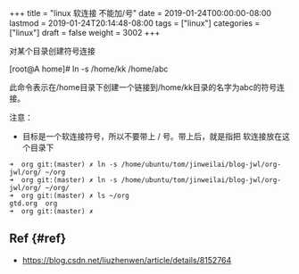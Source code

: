 +++
title = "linux 软连接 不能加/号"
date = 2019-01-24T00:00:00-08:00
lastmod = 2019-01-24T20:14:48-08:00
tags = ["linux"]
categories = ["linux"]
draft = false
weight = 3002
+++

对某个目录创建符号连接

[root@A home]# ln -s /home/kk /home/abc

此命令表示在/home目录下创建一个链接到/home/kk目录的名字为abc的符号连接。

注意：

-   目标是一个软连接符号，所以不要带上 / 号。带上后，就是指把 软连接放在这个目录下

```shell
➜  org git:(master) ✗ ln -s /home/ubuntu/tom/jinweilai/blog-jwl/org-jwl/org/ ~/org
➜  org git:(master) ✗ ln -s /home/ubuntu/tom/jinweilai/blog-jwl/org-jwl/org/ ~/org/
➜  org git:(master) ✗ ls ~/org
gtd.org  org
➜  org git:(master) ✗
```


## Ref {#ref}

-   <https://blog.csdn.net/liuzhenwen/article/details/8152764>
